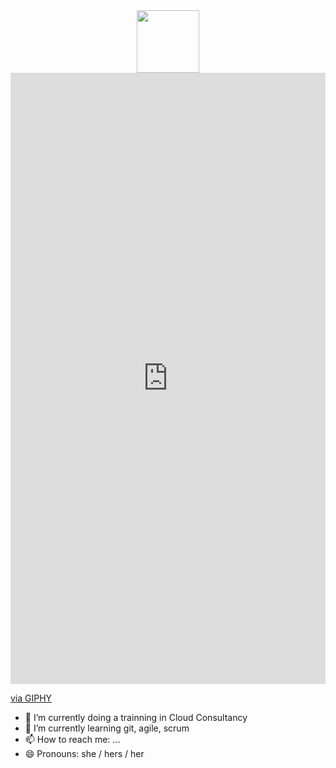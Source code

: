 <div id="header" align="center">
  <img src="https://media.giphy.com/media/jTHti8z6rjrUZmBgOp/giphy.gif" width="100"/>
</div>

<div style="width:100%;height:0;padding-bottom:194%;position:relative;"><iframe src="https://giphy.com/embed/jTHti8z6rjrUZmBgOp" width="100%" height="100%" style="position:absolute" frameBorder="0" class="giphy-embed" allowFullScreen></iframe></div><p><a href="https://giphy.com/stickers/kodewithklossy-kwk-kode-with-klossy-jTHti8z6rjrUZmBgOp">via GIPHY</a></p>

- 🔭 I’m currently doing a trainning in Cloud Consultancy
- 🌱 I’m currently learning git, agile, scrum 
- 📫 How to reach me: ...
- 😄 Pronouns: she / hers / her

